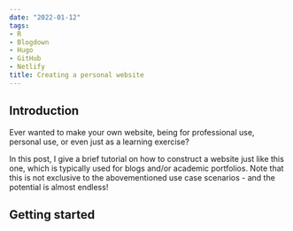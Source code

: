 ```yaml
---
date: "2022-01-12"
tags:
- R
- Blogdown
- Hugo
- GitHub
- Netlify
title: Creating a personal website
---
```


## Introduction

Ever wanted to make your own website, being for professional use, personal use, or even just as a learning exercise?

In this post, I give a brief tutorial on how to construct a website just like this one, which is typically used for blogs and/or academic portfolios. Note that this is not exclusive to the abovementioned use case scenarios - and the potential is almost endless!

## Getting started

